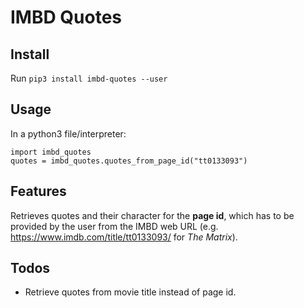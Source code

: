 IMBD Quotes
===========

Install
-------

Run `pip3 install imbd-quotes --user`

Usage
-----

In a python3 file/interpreter:
```python3
import imbd_quotes
quotes = imbd_quotes.quotes_from_page_id("tt0133093")
```

Features
--------
Retrieves quotes and their character for the **page id**, which has to be provided by the user from the IMBD web URL
 (e.g. https://www.imdb.com/title/tt0133093/ for _The Matrix_).
 
Todos
-----
* Retrieve quotes from movie title instead of page id.